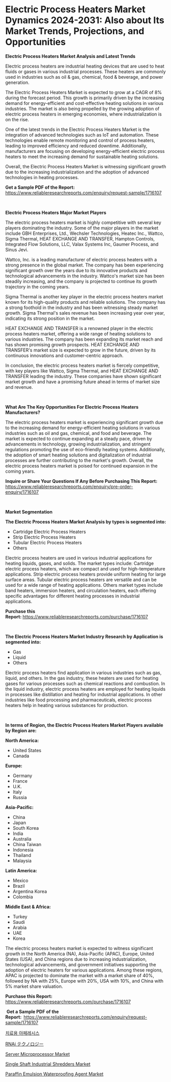 <p><h1>Electric Process Heaters Market Dynamics 2024-2031: Also about Its Market Trends, Projections, and Opportunities</h1></p><p><strong>Electric Process Heaters Market Analysis and Latest Trends</strong></p>
<p><p>Electric process heaters are industrial heating devices that are used to heat fluids or gases in various industrial processes. These heaters are commonly used in industries such as oil & gas, chemical, food & beverage, and power generation.</p><p>The Electric Process Heaters Market is expected to grow at a CAGR of 8% during the forecast period. This growth is primarily driven by the increasing demand for energy-efficient and cost-effective heating solutions in various industries. The market is also being propelled by the growing adoption of electric process heaters in emerging economies, where industrialization is on the rise.</p><p>One of the latest trends in the Electric Process Heaters Market is the integration of advanced technologies such as IoT and automation. These technologies enable remote monitoring and control of process heaters, leading to improved efficiency and reduced downtime. Additionally, manufacturers are focusing on developing energy-efficient electric process heaters to meet the increasing demand for sustainable heating solutions.</p><p>Overall, the Electric Process Heaters Market is witnessing significant growth due to the increasing industrialization and the adoption of advanced technologies in heating processes.</p></p>
<p><strong>Get a Sample PDF of the Report:&nbsp;</strong> <a href="https://www.reliableresearchreports.com/enquiry/request-sample/1716107">https://www.reliableresearchreports.com/enquiry/request-sample/1716107</a></p>
<p>&nbsp;</p>
<p><strong>Electric Process Heaters Major Market Players</strong></p>
<p><p>The electric process heaters market is highly competitive with several key players dominating the industry. Some of the major players in the market include GBH Enterprises, Ltd., Wechsler Technologies, Heatec Inc., Wattco, Sigma Thermal, HEAT EXCHANGE AND TRANSFER, Hampton Controls, Integrated Flow Solutions, LLC, Valax Systems Inc, Gaumer Process, and Sinus Jevi.</p><p>Wattco, Inc. is a leading manufacturer of electric process heaters with a strong presence in the global market. The company has been experiencing significant growth over the years due to its innovative products and technological advancements in the industry. Wattco's market size has been steadily increasing, and the company is projected to continue its growth trajectory in the coming years.</p><p>Sigma Thermal is another key player in the electric process heaters market known for its high-quality products and reliable solutions. The company has a strong foothold in the industry and has been witnessing steady market growth. Sigma Thermal's sales revenue has been increasing year over year, indicating its strong position in the market.</p><p>HEAT EXCHANGE AND TRANSFER is a renowned player in the electric process heaters market, offering a wide range of heating solutions to various industries. The company has been expanding its market reach and has shown promising growth prospects. HEAT EXCHANGE AND TRANSFER's market size is expected to grow in the future, driven by its continuous innovations and customer-centric approach.</p><p>In conclusion, the electric process heaters market is fiercely competitive, with key players like Wattco, Sigma Thermal, and HEAT EXCHANGE AND TRANSFER leading the industry. These companies have shown significant market growth and have a promising future ahead in terms of market size and revenue.</p></p>
<p>&nbsp;</p>
<p><strong>What Are The Key Opportunities For Electric Process Heaters Manufacturers?</strong></p>
<p><p>The electric process heaters market is experiencing significant growth due to the increasing demand for energy-efficient heating solutions in various industries such as oil and gas, chemical, and food and beverage. The market is expected to continue expanding at a steady pace, driven by advancements in technology, growing industrialization, and stringent regulations promoting the use of eco-friendly heating systems. Additionally, the adoption of smart heating solutions and digitalization of industrial processes are further contributing to the market's growth. Overall, the electric process heaters market is poised for continued expansion in the coming years.</p></p>
<p><strong>Inquire or Share Your Questions If Any Before Purchasing This Report:</strong> <a href="https://www.reliableresearchreports.com/enquiry/pre-order-enquiry/1716107">https://www.reliableresearchreports.com/enquiry/pre-order-enquiry/1716107</a></p>
<p>&nbsp;</p>
<p><strong>Market Segmentation</strong></p>
<p><strong>The Electric Process Heaters Market Analysis by types is segmented into:</strong></p>
<p><ul><li>Cartridge Electric Process Heaters</li><li>Strip Electric Process Heaters</li><li>Tubular Electric Process Heaters</li><li>Others</li></ul></p>
<p><p>Electric process heaters are used in various industrial applications for heating liquids, gases, and solids. The market types include: Cartridge electric process heaters, which are compact and used for high-temperature applications. Strip electric process heaters provide uniform heating for large surface areas. Tubular electric process heaters are versatile and can be used for a wide range of heating applications. Others market types include band heaters, immersion heaters, and circulation heaters, each offering specific advantages for different heating processes in industrial applications.</p></p>
<p><strong>Purchase this Report:&nbsp;</strong><a href="https://www.reliableresearchreports.com/purchase/1716107">https://www.reliableresearchreports.com/purchase/1716107</a></p>
<p>&nbsp;</p>
<p><strong>The Electric Process Heaters Market Industry Research by Application is segmented into:</strong></p>
<p><ul><li>Gas</li><li>Liquid</li><li>Others</li></ul></p>
<p><p>Electric process heaters find application in various industries such as gas, liquid, and others. In the gas industry, these heaters are used for heating gases for various processes such as chemical reactions and combustion. In the liquid industry, electric process heaters are employed for heating liquids in processes like distillation and heating for industrial applications. In other industries like food processing and pharmaceuticals, electric process heaters help in heating various substances for production.</p></p>
<p>&nbsp;</p>
<p><strong>In terms of Region, the Electric Process Heaters Market Players available by Region are:</strong></p>
<p>
    <p> <strong> North America: </strong>
        <ul>
            <li>United States</li>
            <li>Canada</li>
        </ul>
        </p> 
    <p> <strong> Europe: </strong>
        <ul>
            <li>Germany</li>
            <li>France</li>
            <li>U.K.</li>
            <li>Italy</li>
            <li>Russia</li>
        </ul>
        </p> 
    <p> <strong> Asia-Pacific: </strong>
        <ul>
            <li>China</li>
            <li>Japan</li>
            <li>South Korea</li>
            <li>India</li>
            <li>Australia</li>
            <li>China Taiwan</li>
            <li>Indonesia</li>
            <li>Thailand</li>
            <li>Malaysia</li>
        </ul>
        </p> 
    <p> <strong> Latin America: </strong>
        <ul>
            <li>Mexico</li>
            <li>Brazil</li>
            <li>Argentina Korea</li>
            <li>Colombia</li>
        </ul>
        </p> 
    <p> <strong> Middle East & Africa: </strong>
        <ul>
            <li>Turkey</li>
            <li>Saudi</li>
            <li>Arabia</li>
            <li>UAE</li>
            <li>Korea</li>
        </ul>
    </p>
    </p>
<p><p>The electric process heaters market is expected to witness significant growth in the North America (NA), Asia-Pacific (APAC), Europe, United States (USA), and China regions due to increasing industrialization, technological advancements, and government initiatives supporting the adoption of electric heaters for various applications. Among these regions, APAC is projected to dominate the market with a market share of 40%, followed by NA with 25%, Europe with 20%, USA with 10%, and China with 5% market share valuation.</p></p>
<p><strong>Purchase this Report: </strong><a href="https://www.reliableresearchreports.com/purchase/1716107">https://www.reliableresearchreports.com/purchase/1716107</a></p>
<p>&nbsp;<strong>Get a Sample PDF of the Report:&nbsp;&nbsp;</strong><a href="https://www.reliableresearchreports.com/enquiry/request-sample/1716107">https://www.reliableresearchreports.com/enquiry/request-sample/1716107</a></p>
<p><strong></strong></p>
<p><p><a href="https://medium.com/@brandonramos59/%EC%B9%98%EB%A3%8C%EC%9A%A9-%EC%95%84%ED%8E%98%EB%A0%88%EC%8B%9C%EC%8A%A4-%EC%8B%9C%EC%9E%A5-%EA%B7%9C%EB%AA%A8-%EB%B0%8F-%EC%8B%9C%EC%9E%A5-%EB%8F%99%ED%96%A5-%EC%99%84%EC%A0%84%ED%95%9C-%EC%82%B0%EC%97%85-%EA%B0%9C%EC%9A%94-2024%EB%85%84%EB%B6%80%ED%84%B0-2031%EB%85%84%EA%B9%8C%EC%A7%80-72ebd145dbab">치료용 아페레시스</a></p><p><a href="https://medium.com/@luispacocha/rnai%E3%83%86%E3%82%AF%E3%83%8E%E3%83%AD%E3%82%B8%E3%83%BC%E3%83%9E%E3%83%BC%E3%82%B1%E3%83%83%E3%83%88%E3%81%AF-2031%E5%B9%B4%E3%81%BE%E3%81%A7%E3%81%AE%E5%B8%82%E5%A0%B4%E3%82%B7%E3%82%A7%E3%82%A2-%E3%82%B5%E3%82%A4%E3%82%BA-%E4%BA%88%E6%B8%AC%E3%82%92%E9%87%8D%E7%82%B9%E7%9A%84%E3%81%AB%E5%8F%96%E3%82%8A%E4%B8%8A%E3%81%92%E3%81%A6%E3%81%84%E3%81%BE%E3%81%99-f287e913cb79">RNAi テクノロジー</a></p><p><a href="https://view.publitas.com/reportprime-1/server-microprocessor-market-size-growth-outlook-from-2024-to-2031-projecting-at-markets-trends-analysis-by-application-regional-outlook-and-revenue/">Server Microprocessor Market</a></p><p><a href="https://meowing-canidae-761.notion.site/Single-Shaft-Industrial-Shredders-Market-Size-Share-Trends-Analysis-Report-By-Material-By-Type--ce39017a618f4d97aedc6aa14bae6515">Single Shaft Industrial Shredders Market</a></p><p><a href="https://github.com/jhcraigie/Market-Research-Report-List-2/blob/main/paraffin-emulsion-waterproofing-agent-market.md">Paraffin Emulsion Waterproofing Agent Market</a></p></p>